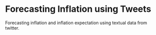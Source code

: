 # Forecasting Inflation using Tweets
Forecasting inflation and inflation expectation using textual data from twitter.
